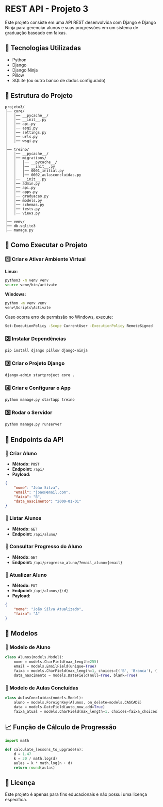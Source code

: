 # REST API - Projeto 3

Este projeto consiste em uma API REST desenvolvida com Django e Django Ninja para gerenciar alunos e suas progressões em um sistema de graduação baseado em faixas.

## 📌 Tecnologias Utilizadas

- Python
- Django
- Django Ninja
- Pillow
- SQLite (ou outro banco de dados configurado)

## 📂 Estrutura do Projeto

```
projeto3/
│── core/
│   │── __pycache__/
│   │── __init__.py
│   │── api.py
│   │── asgi.py
│   │── settings.py
│   │── urls.py
│   │── wsgi.py
│
│── treino/
│   │── __pycache__/
│   │── migrations/
│   │   │── __pycache__/
│   │   │── __init__.py
│   │   │── 0001_initial.py
│   │   │── 0002_aulasconcluidas.py
│   │── __init__.py
│   │── admin.py
│   │── api.py
│   │── apps.py
│   │── graduacao.py
│   │── models.py
│   │── schemas.py
│   │── tests.py
│   │── views.py
│
│── venv/
│── db.sqlite3
│── manage.py
```

## 🚀 Como Executar o Projeto

### 1️⃣ Criar e Ativar Ambiente Virtual

**Linux:**
```sh
python3 -m venv venv
source venv/bin/activate
```

**Windows:**
```sh
python -m venv venv
venv\Scripts\Activate
```

Caso ocorra erro de permissão no Windows, execute:
```sh
Set-ExecutionPolicy -Scope CurrentUser -ExecutionPolicy RemoteSigned
```

### 2️⃣ Instalar Dependências
```sh
pip install django pillow django-ninja
```

### 3️⃣ Criar o Projeto Django
```sh
django-admin startproject core .
```

### 4️⃣ Criar e Configurar o App
```sh
python manage.py startapp treino
```

### 5️⃣ Rodar o Servidor
```sh
python manage.py runserver
```

## 🔗 Endpoints da API

### 📌 Criar Aluno
- **Método:** `POST`
- **Endpoint:** `/api/`
- **Payload:**
```json
{
    "nome": "João Silva",
    "email": "joao@email.com",
    "faixa": "B",
    "data_nascimento": "2000-01-01"
}
```

### 📌 Listar Alunos
- **Método:** `GET`
- **Endpoint:** `/api/aluno/`

### 📌 Consultar Progresso do Aluno
- **Método:** `GET`
- **Endpoint:** `/api/progresso_aluno/?email_aluno={email}`

### 📌 Atualizar Aluno
- **Método:** `PUT`
- **Endpoint:** `/api/alunos/{id}`
- **Payload:**
```json
{
    "nome": "João Silva Atualizado",
    "faixa": "A"
}
```

## 📜 Modelos

### 📌 Modelo de Aluno
```python
class Alunos(models.Model):
    nome = models.CharField(max_length=255)
    email = models.EmailField(unique=True)
    faixa = models.CharField(max_length=1, choices=[('B', 'Branca'), ('A', 'Azul'), ('R', 'Roxa'), ('M', 'Marrom'), ('P', 'Preta')])
    data_nascimento = models.DateField(null=True, blank=True)
```

### 📌 Modelo de Aulas Concluídas
```python
class AulasConcluidas(models.Model):
    aluno = models.ForeignKey(Alunos, on_delete=models.CASCADE)
    data = models.DateField(auto_now_add=True)
    faixa_atual = models.CharField(max_length=1, choices=faixa_choices)
```

## 📈 Função de Cálculo de Progressão
```python
import math

def calculate_lessons_to_upgrade(n):
    d = 1.47
    k = 30 / math.log(d)
    aulas = k * math.log(n + d)
    return round(aulas)
```

## 📑 Licença

Este projeto é apenas para fins educacionais e não possui uma licença específica.
